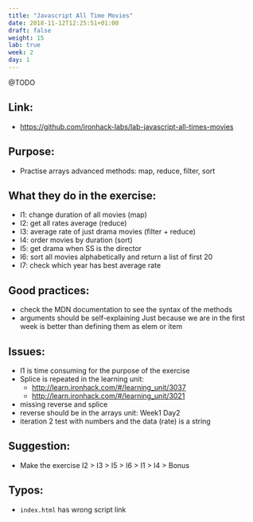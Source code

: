 ```yaml
---
title: "Javascript All Time Movies"
date: 2018-11-12T12:25:51+01:00
draft: false
weight: 15
lab: true
week: 2
day: 1
---
```

@TODO

## Link:
  - https://github.com/ironhack-labs/lab-javascript-all-times-movies
## Purpose:
  - Practise arrays advanced methods: map, reduce, filter, sort
## What they do in the exercise:
  - I1: change duration of all movies (map)
  - I2: get all rates average (reduce)
  - I3: average rate of just drama movies (filter + reduce)
  - I4: order movies by duration (sort)
  - I5: get drama when SS is the director
  - I6: sort all movies alphabetically and return a list of first 20
  - I7: check which year has best average rate
## Good practices:
  - check the MDN documentation to see the syntax of the methods 
  - arguments should be self-explaining Just because we are in the first week is better than defining them as elem or item


  
## Issues:
  - I1 is time consuming for the purpose of the exercise
  - Splice is repeated in the learning unit:
     - http://learn.ironhack.com/#/learning_unit/3037
     - http://learn.ironhack.com/#/learning_unit/3021
  - missing reverse and splice
  - reverse should be in the arrays unit: Week1 Day2
  - iteration 2 test with numbers and the data (rate) is a string
## Suggestion:
  - Make the exercise I2 > I3 > I5 > I6 > I1 > I4 > Bonus
## Typos:
  - `index.html` has wrong script link
